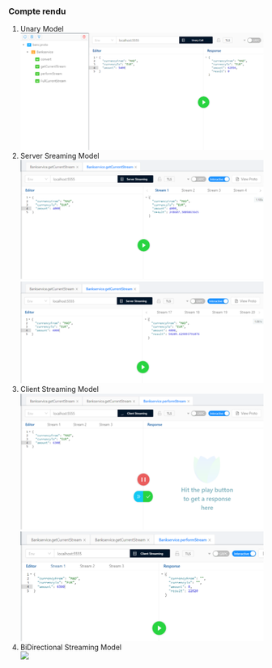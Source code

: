 <h3>Compte rendu</h3> 
<ol>
  <li>Unary Model</li>
<img src="captures/C1.png">
  <li>Server Sreaming Model</li>
  <img src="captures/C4.png">
  <img src="captures/C5.png">
<li>Client Streaming Model</li>
    <img src="captures/C7.png">
    <img src="captures/C8.png">
<li>BiDirectional Streaming Model</li>
<img src="captures/C10.png.png">
</ol>






